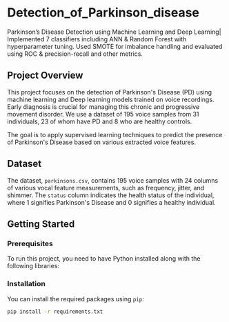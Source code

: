# Detection_of_Parkinson_disease
Parkinson’s Disease Detection using Machine Learning and Deep Learning| Implemented 7 classifiers including ANN &amp; Random Forest with hyperparameter tuning. Used SMOTE for imbalance handling and evaluated using ROC &amp; precision-recall and other metrics.

## Project Overview
This project focuses on the detection of Parkinson's Disease (PD) using machine learning and Deep learning models trained on voice recordings. Early diagnosis is crucial for managing this chronic and progressive movement disorder. We use a dataset of 195 voice samples from 31 individuals, 23 of whom have PD and 8 who are healthy controls.

The goal is to apply supervised learning techniques to predict the presence of Parkinson's Disease based on various extracted voice features.

## Dataset
The dataset, `parkinsons.csv`, contains 195 voice samples with 24 columns of various vocal feature measurements, such as frequency, jitter, and shimmer. The `status` column indicates the health status of the individual, where 1 signifies Parkinson's Disease and 0 signifies a healthy individual.

## Getting Started

### Prerequisites
To run this project, you need to have Python installed along with the following libraries:

### Installation
You can install the required packages using `pip`:

```bash
pip install -r requirements.txt
